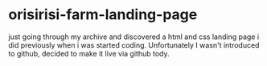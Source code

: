 # orisirisi-farm-landing-page
just going through my archive and discovered a html and css landing page i did previously when i was started coding. Unfortunately I wasn't introduced to github, decided to make it live via github tody.

